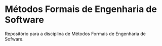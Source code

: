 # Métodos Formais de Engenharia de Software
Repositório para a disciplina de Métodos Formais de Engenharia de Sofware.
